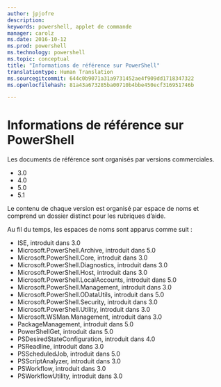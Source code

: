 ```yaml
---
author: jpjofre
description: 
keywords: powershell, applet de commande
manager: carolz
ms.date: 2016-10-12
ms.prod: powershell
ms.technology: powershell
ms.topic: conceptual
title: "Informations de référence sur PowerShell"
translationtype: Human Translation
ms.sourcegitcommit: 644c0b9071a31a9731452ae4f909dd1718347322
ms.openlocfilehash: 81a43a673285ba00710b4bbe450ecf316951746b

---
```


#  Informations de référence sur PowerShell

Les documents de référence sont organisés par versions commerciales.

- 3.0
- 4.0
- 5.0
- 5.1

Le contenu de chaque version est organisé par espace de noms et comprend un dossier distinct pour les rubriques d’aide.

Au fil du temps, les espaces de noms sont apparus comme suit :

- ISE, introduit dans 3.0
- Microsoft.PowerShell.Archive, introduit dans 5.0
- Microsoft.PowerShell.Core, introduit dans 3.0
- Microsoft.PowerShell.Diagnostics, introduit dans 3.0
- Microsoft.PowerShell.Host, introduit dans 3.0
- Microsoft.PowerShell.LocalAccounts, introduit dans 5.0
- Microsoft.PowerShell.Management, introduit dans 3.0
- Microsoft.PowerShell.ODataUtils, introduit dans 5.0
- Microsoft.PowerShell.Security, introduit dans 3.0
- Microsoft.PowerShell.Utility, introduit dans 3.0
- Microsoft.WSMan.Management, introduit dans 3.0
- PackageManagement, introduit dans 5.0
- PowerShellGet, introduit dans 5.0
- PSDesiredStateConfiguration, introduit dans 4.0
- PSReadline, introduit dans 3.0
- PSScheduledJob, introduit dans 5.0
- PSScriptAnalyzer, introduit dans 3.0
- PSWorkflow, introduit dans 3.0
- PSWorkflowUtility, introduit dans 3.0



<!--HONumber=Oct16_HO2-->


